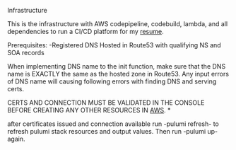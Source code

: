 Infrastructure

This is the infrastructure with AWS codepipeline, codebuild, lambda, and all dependencies to run a CI/CD platform for my [resume](https://github.com/aliciousness/resume).

Prerequisites:
-Registered DNS Hosted in Route53 with qualifying NS and SOA records

When implementing DNS name to the init function, make sure that the DNS name is EXACTLY the same as the hosted zone in Route53. Any input errors of DNS name will causing following errors with finding DNS and serving certs.

CERTS AND CONNECTION MUST BE VALIDATED IN THE CONSOLE BEFORE CREATING ANY OTHER RESOURCES IN [AWS](https://aws.amazon.com/). \*

after certificates issued and connection available run -pulumi refresh- to refresh pulumi stack resources and output values. Then run -pulumi up- again.
